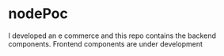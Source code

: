 # nodePoc
I developed an e commerce and this repo contains the backend components. Frontend components are under development 
